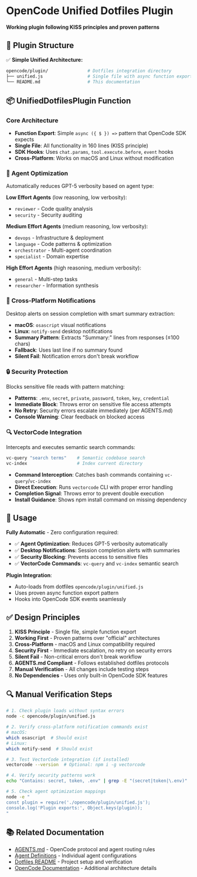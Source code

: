 # OpenCode Unified Dotfiles Plugin

**Working plugin following KISS principles and proven patterns**

## 🎯 Plugin Structure

✅ **Simple Unified Architecture:**
```bash
opencode/plugin/               # Dotfiles integration directory
├── unified.js                 # Single file with async function export
└── README.md                  # This documentation
```

## 📦 UnifiedDotfilesPlugin Function

### **Core Architecture**
- **Function Export**: Simple `async ({ $ }) =>` pattern that OpenCode SDK expects
- **Single File**: All functionality in 160 lines (KISS principle)
- **SDK Hooks**: Uses `chat.params`, `tool.execute.before`, `event` hooks
- **Cross-Platform**: Works on macOS and Linux without modification

### **🔧 Agent Optimization** 
Automatically reduces GPT-5 verbosity based on agent type:

**Low Effort Agents** (low reasoning, low verbosity):
- `reviewer` - Code quality analysis  
- `security` - Security auditing

**Medium Effort Agents** (medium reasoning, low verbosity):
- `devops` - Infrastructure & deployment
- `language` - Code patterns & optimization  
- `orchestrator` - Multi-agent coordination
- `specialist` - Domain expertise

**High Effort Agents** (high reasoning, medium verbosity):
- `general` - Multi-step tasks
- `researcher` - Information synthesis

### **🔔 Cross-Platform Notifications**
Desktop alerts on session completion with smart summary extraction:
- **macOS**: `osascript` visual notifications
- **Linux**: `notify-send` desktop notifications
- **Summary Pattern**: Extracts "Summary:" lines from responses (≤100 chars)
- **Fallback**: Uses last line if no summary found
- **Silent Fail**: Notification errors don't break workflow

### **🔒 Security Protection**
Blocks sensitive file reads with pattern matching:
- **Patterns**: `.env`, `secret`, `private`, `password`, `token`, `key`, `credential`
- **Immediate Block**: Throws error on sensitive file access attempts
- **No Retry**: Security errors escalate immediately (per AGENTS.md)
- **Console Warning**: Clear feedback on blocked access

### **🔍 VectorCode Integration**
Intercepts and executes semantic search commands:
```bash
vc-query "search terms"    # Semantic codebase search
vc-index                   # Index current directory
```
- **Command Interception**: Catches bash commands containing `vc-query`/`vc-index`
- **Direct Execution**: Runs `vectorcode` CLI with proper error handling
- **Completion Signal**: Throws error to prevent double execution
- **Install Guidance**: Shows npm install command on missing dependency

## 🚀 Usage

**Fully Automatic** - Zero configuration required:
- ✅ **Agent Optimization**: Reduces GPT-5 verbosity automatically
- ✅ **Desktop Notifications**: Session completion alerts with summaries
- ✅ **Security Blocking**: Prevents access to sensitive files
- ✅ **VectorCode Commands**: `vc-query` and `vc-index` semantic search

**Plugin Integration**:
- Auto-loads from dotfiles `opencode/plugin/unified.js`
- Uses proven async function export pattern
- Hooks into OpenCode SDK events seamlessly

## ✅ Design Principles

1. **KISS Principle** - Single file, simple function export
2. **Working First** - Proven patterns over "official" architectures  
3. **Cross-Platform** - macOS and Linux compatibility required
4. **Security First** - Immediate escalation, no retry on security errors
5. **Silent Fail** - Non-critical errors don't break workflow
6. **AGENTS.md Compliant** - Follows established dotfiles protocols
7. **Manual Verification** - All changes include testing steps
8. **No Dependencies** - Uses only built-in OpenCode SDK features

## 🔍 Manual Verification Steps

```bash
# 1. Check plugin loads without syntax errors
node -c opencode/plugin/unified.js

# 2. Verify cross-platform notification commands exist
# macOS:
which osascript  # Should exist
# Linux: 
which notify-send  # Should exist

# 3. Test VectorCode integration (if installed)
vectorcode --version  # Optional: npm i -g vectorcode

# 4. Verify security patterns work
echo "Contains: secret, token, .env" | grep -E "(secret|token|\.env)"

# 5. Check agent optimization mappings
node -e "
const plugin = require('./opencode/plugin/unified.js');
console.log('Plugin exports:', Object.keys(plugin));
"
```

## 📚 Related Documentation

- [AGENTS.md](../AGENTS.md) - OpenCode protocol and agent routing rules
- [Agent Definitions](../agent/) - Individual agent configurations  
- [Dotfiles README](../../README.md) - Project setup and verification
- [OpenCode Documentation](../../docs/opencode/) - Additional architecture details